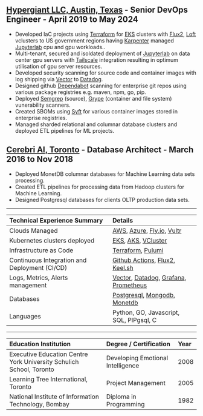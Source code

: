 [Hypergiant LLC, Austin, Texas](https://www.hypergiant.com) - Senior DevOps Engineer - April 2019 to May 2024
---
* Developed IaC projects using [Terraform](https://www.terraform.io) for [EKS](https://aws.amazon.com/eks) clusters with [Flux2](https://fluxcd.io), [Loft](https://loft.sh) vclusters to US government regions having [Karpenter](https://karpenter.sh) managed [Jupyterlab](https://jupyter.org) cpu and gpu workloads..
* Multi-tenant, secured and isoldated deployment of [Jupyterlab](https://jupyter.org) on data center gpu servers with [Tailscale](https://tailscale.com) integration resulting in optimum utilisation of gpu server resources.
* Developed security scanning for source code and container images with log shipping via [Vector](https://vector.dev) to [Datadog](https://www.datadoghq.com).
* Designed github [Dependabot](https://docs.github.com/en/code-security/getting-started/dependabot-quickstart-guide) scanning for enterprise git repos using various package registries e.g. maven, npm, go, pip.
* Deployed [Semgrep](https://semgrep.dev) (source), [Grype](https://github.com/anchore/grype) (container and file system) vunerability scanners.
* Created SBOMs using [Syft](https://github.com/anchore/syft) for various container images stored in enterprise registries.
* Managed sharded relational and columnar database clusters and deployed ETL pipelines for ML projects.

[Cerebri AI, Toronto](https://www.cerebriai.com) - Database Architect - March 2016 to Nov 2018
---
* Deployed MonetDB columnar databases for Machine Learning data sets processing.
* Created ETL pipelines for processing data from Hadoop clusters for Machine Learning.
* Designed Postgresql databases for clients OLTP production data sets.
---

Technical Experience Summary | Details
:--------------------------- | :------
Clouds Managed | [AWS](https://aws.amazon.com), [Azure](https://azure.microsoft.com), [Fly.io](https://fly.io), [Vultr](https://www.vultr.com)
Kubernetes clusters deployed | [EKS](https://aws.amazon.com/eks), [AKS](https://azure.microsoft.com/products/kubernetes-service), [VCluster](https://www.vcluster.com)
Infrastructure as Code | [Terraform](https://www.terraform.io), [Pulumi](https://www.pulumi.com)
Continuous Integration and Deployment (CI/CD) | [Github Actions](https://github.com/features/actions), [Flux2](https://fluxcd.io), [Keel.sh](https://keel.sh)
Logs, Metrics, Alerts management | [Vector](https://vector.dev), [Datadog](https://www.datadoghq.com), [Grafana](https://grafana.com), [Prometheus](https://prometheus.io)
Databases | [Postgresql](https://www.postgresql.org), [Mongodb](https://www.mongodb.com), [Monetdb](https://www.monetdb.org)
Languages | Python, GO, Javascript, SQL, PlPgsql, C
---

Education Institution | Degree / Certification | Year
:-------------------- | :--------------------- | :---
Executive Education Centre<br>York University Schulich School, Toronto | Developing Emotional Intelligence | 2008
Learning Tree International, Toronto | Project Management | 2005
National Institute of Information Technology, Bombay | Diploma in Programming | 1982
